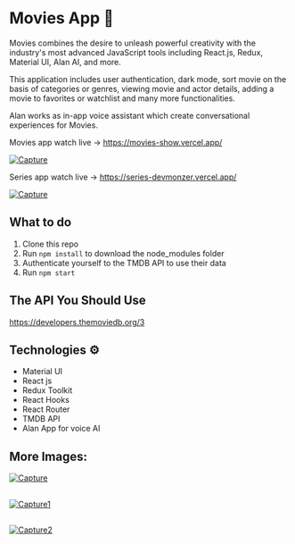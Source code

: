 # Movies App 🎥

Movies combines the desire to unleash powerful creativity with the industry's most advanced JavaScript tools including React.js, Redux, Material UI, Alan AI, and more.

This application includes user authentication, dark mode, sort movie on the basis of categories or genres, viewing movie and actor details, adding a movie to favorites or watchlist and many more functionalities.

Alan works as in-app voice assistant which create conversational experiences for Movies.

Movies app watch live -> https://movies-show.vercel.app/

<a href="https://ibb.co/t23x9WC"><img src="https://i.ibb.co/4SJYH5N/Capture.jpg" alt="Capture" border="0"></a>

Series app watch live -> https://series-devmonzer.vercel.app/

<a href="https://ibb.co/6PQTgWc"><img src="https://i.ibb.co/9TP1srm/Capture.jpg" alt="Capture" border="0"></a>

## What to do  
1. Clone this repo     
2. Run `npm install` to download the node_modules folder  
3. Authenticate yourself to the TMDB API to use their data
4. Run `npm start`

## The API You Should Use 
https://developers.themoviedb.org/3

## Technologies ⚙️   
 
* Material UI
* React js
* Redux Toolkit
* React Hooks
* React Router
* TMDB API
* Alan App for voice AI

## More Images:

<a href="https://ibb.co/qpqHhxL"><img src="https://i.ibb.co/FzZQcnk/Capture.jpg" alt="Capture" border="0"></a>
##
<a href="https://ibb.co/gvXwLxq"><img src="https://i.ibb.co/7gTVdqM/Capture1.jpg" alt="Capture1" border="0"></a>
##
<a href="https://ibb.co/0XPrCV5"><img src="https://i.ibb.co/PYBgczk/Capture2.jpg" alt="Capture2" border="0"></a>
